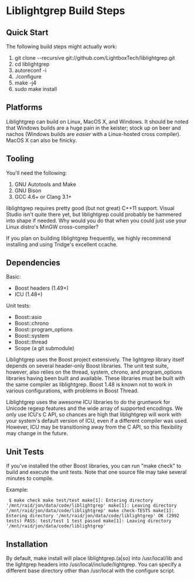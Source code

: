 Liblightgrep Build Steps
========================

Quick Start
-----------
The following build steps might actually work:

1. git clone --recursive git://github.com/LightboxTech/liblightgrep.git
2. cd liblightgrep
3. autoreconf -i
4. ./configure
5. make -j4
6. sudo make install


Platforms
---------
Liblightgrep can build on Linux, MacOS X, and Windows. It should be noted that Windows builds are a huge pain in the keister; stock up on beer and nachos (Windows builds are _easier_ with a Linux-hosted cross compiler). MacOS X can also be finicky.


Tooling
-------
You'll need the following:

1. GNU Autotools and Make
2. GNU Bison
3. GCC 4.6+ or Clang 3.1+

liblightgrep requires pretty good (but not great) C++11 support. Visual Studio isn't quite there yet, but liblightgrep could probably be hammered into shape if needed. Why would you do that when you could just use your Linux distro's MinGW cross-compiler?

If you plan on building liblightgrep frequently, we highly recommend installing and using Tridge's excellent ccache.


Dependencies
------------
Basic:
 - Boost headers (1.49+)
 - ICU (1.48+)

Unit tests:
 - Boost::asio
 - Boost::chrono
 - Boost::program_options
 - Boost::system
 - Boost::thread
 - Scope (a git submodule)

Liblightgrep uses the Boost project extensively. The lightgrep library itself depends on several header-only Boost libraries. The unit test suite, however, also relies on the thread, system, chrono, and program_options libraries having been built and available. These libraries must be built with the same compiler as liblightgrep. Boost 1.48 is known not to work in various configurations, with problems in Boost Thread.

Liblightgrep uses the awesome ICU libraries to do the gruntwork for Unicode regexp features and the wide array of supported encodings. We only use ICU's C API, so chances are high that liblightgrep will work with your system's default version of ICU, even if a different compiler was used. However, ICU may be transitioning away from the C API, so this flexibility may change in the future.


Unit Tests
----------
If you've installed the other Boost libraries, you can run "make check" to build and execute the unit tests. Note that one source file may take several minutes to compile.

Example:

<code><pre>
$ make check
make  test/test
make[1]: Entering directory '/mnt/raid/jon/data/code/liblightgrep'
make[1]: Leaving directory '/mnt/raid/jon/data/code/liblightgrep'
make  check-TESTS
make[1]: Entering directory '/mnt/raid/jon/data/code/liblightgrep'
OK (2992 tests)
PASS: test/test
1 test passed
make[1]: Leaving directory '/mnt/raid/jon/data/code/liblightgrep'
</pre></code>

Installation
------------
By default, make install will place liblightgrep.(a|so) into /usr/local/lib and the lightgrep headers into /usr/local/include/lightgrep. You can specify a different base directory other than /usr/local with the configure script.

